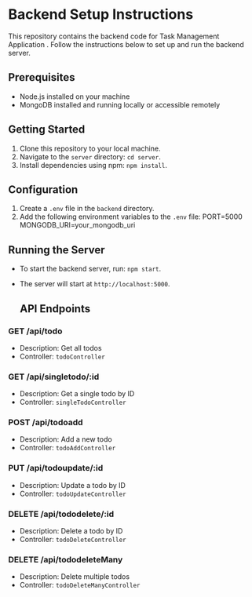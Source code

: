 # Backend Setup Instructions

This repository contains the backend code for Task Management Application . Follow the instructions below to set up and run the backend server.

## Prerequisites

- Node.js installed on your machine
- MongoDB installed and running locally or accessible remotely

## Getting Started

1. Clone this repository to your local machine.
2. Navigate to the `server` directory: `cd server`.
3. Install dependencies using npm: `npm install`.

## Configuration

1. Create a `.env` file in the `backend` directory.
2. Add the following environment variables to the `.env` file:
PORT=5000
MONGODB_URI=your_mongodb_uri

## Running the Server

- To start the backend server, run: `npm start`.
- The server will start at `http://localhost:5000`.

  ## API Endpoints

### GET /api/todo
- Description: Get all todos
- Controller: `todoController`

### GET /api/singletodo/:id
- Description: Get a single todo by ID
- Controller: `singleTodoController`

### POST /api/todoadd
- Description: Add a new todo
- Controller: `todoAddController`

### PUT /api/todoupdate/:id
- Description: Update a todo by ID
- Controller: `todoUpdateController`

### DELETE /api/tododelete/:id
- Description: Delete a todo by ID
- Controller: `todoDeleteController`

### DELETE /api/tododeleteMany
- Description: Delete multiple todos
- Controller: `todoDeleteManyController`

   

